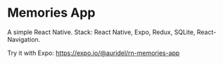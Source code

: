# Memories App

A simple React Native. Stack: React Native, Expo, Redux, SQLite, React-Navigation.

Try it with Expo: https://expo.io/@auridel/rn-memories-app